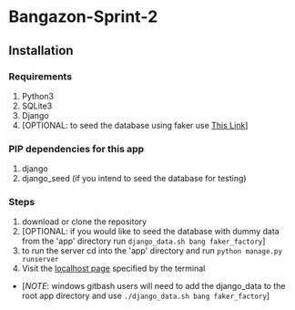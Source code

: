 # Bangazon-Sprint-2


## Installation

### Requirements
1. Python3
1. SQLite3
1. Django
1. [OPTIONAL: to seed the database using faker use [This Link](https://github.com/nashville-software-school/bangazon-llc/blob/ef4cb16ed7fb5ee5141a58cfbece67a7fdf8e673/DB_RESET_SEED_SYSTEM.md "Seeder Instructions")]

### PIP dependencies for this app
1. django
1. django_seed (if you intend to seed the database for testing)

### Steps
1. download or clone the repository
1. [OPTIONAL: if you would like to seed the database with dummy data from the 'app' directory run `django_data.sh bang faker_factory`]
1. to run the server cd into the 'app' directory and run `python manage.py runserver`
1. Visit the [localhost page](http://127.0.0.1:8000/bang/ "Default Django local URL") specified by the terminal
+ [*NOTE*: windows gitbash users will need to add the django_data to the root app directory and use `./django_data.sh bang faker_factory`] 

